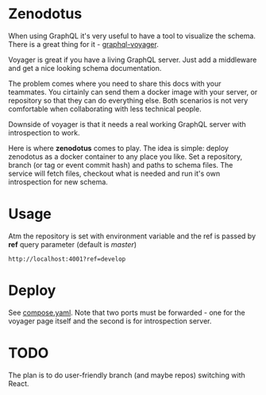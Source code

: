 # Zenodotus

When using GraphQL it's very useful to have a tool to visualize the schema. There is a great thing for it - [graphql-voyager](https://github.com/graphql-kit/graphql-voyager).

Voyager is great if you have a living GraphQL server. Just add a middleware and get a nice looking schema documentation.

The problem comes where you need to share this docs with your teammates. You cirtainly can send them a docker image with your server, or repository so that they can do everything else. Both scenarios is not very comfortable when collaborating with less technical people.

Downside of voyager is that it needs a real working GraphQL server with introspection to work.

Here is where **zenodotus** comes to play. The idea is simple: deploy zenodotus as a docker container to any place you like. Set a repository, branch (or tag or event commit hash) and paths to schema files. The service will fetch files, checkout what is needed and run it's own introspection for new schema.

# Usage

Atm the repository is set with environment variable and the ref is passed by **ref** query parameter (default is _master_)

```
http://localhost:4001?ref=develop
```

# Deploy

See [compose.yaml](/compose.yaml). Note that two ports must be forwarded - one for the voyager page itself and the second is for introspection server.

# TODO

The plan is to do user-friendly branch (and maybe repos) switching with React.


